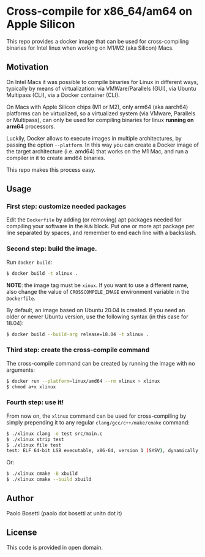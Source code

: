 # Cross-compile for x86_64/am64 on Apple Silicon

This repo provides a docker image that can be used for cross-compiling binaries for Intel linux when working on M1/M2 (aka Silicon) Macs.

## Motivation

On Intel Macs it was possible to compile binaries for Linux in different ways, typically by means of virtualization: via VMWare/Parallels (GUI), via Ubuntu Multipass (CLI), via a Docker container (CLI).

On Macs with Apple Silicon chips (M1 or M2), only arm64 (aka aarch64) platforms can be virtualized, so a virtualized system (via VMware, Parallels or Multipass), can only be used for compiling binaries for linux **running on arm64** processors.

Luckily, Docker allows to execute images in multiple architectures, by passing the option `--platform`. In this way you can create a Docker image of the target architecture (i.e. amd64) that works on the M1 Mac, and run a compiler in it to create amd64 binaries.

This repo makes this process easy.

## Usage

### First step: customize needed packages

Edit the `Dockerfile` by adding (or removing) apt packages needed for compiling your software in the `RUN` block. Put one or more apt package per line separated by spaces, and remember to end each line with a backslash.

### Second step: build the image. 

Run `docker build`: 
```sh
$ docker build -t xlinux .
```
**NOTE**: the image tag must be `xinux`. If you want to use a different name, also change the value of `CROSSCOMPILE_IMAGE` environment variable in the `Dockerfile`.

By default, an image based on Ubuntu 20.04 is created. If you need an older or newer Ubuntu version, use the following syntax (in this case for 18.04):

```sh
$ docker build --build-arg release=18.04 -t xlinux .
```

### Third step: create the cross-compile command

The cross-compile command can be created by running the image with no arguments:

```sh
$ docker run --platform=linux/amd64 --rm xlinux > xlinux
$ chmod a+x xlinux
```

### Fourth step: use it!

From now on, the `xlinux` command can be used for cross-compiling by simply prepending it to any regular `clang/gcc/c++/make/cmake` command:

```sh
$ ./xlinux clang -o test src/main.c
$ ./xlinux strip test
$ ./xlinux file test
test: ELF 64-bit LSB executable, x86-64, version 1 (SYSV), dynamically linked, interpreter /lib64/ld-linux-x86-64.so.2, BuildID[sha1]=0941361def676546738e5969daba6d90227869fe, for GNU/Linux 3.2.0, stripped
```

Or:

```sh
$ ./xlinux cmake -B xbuild
$ ./xlinux cmake --build xbuild
```

## Author

Paolo Bosetti (paolo dot bosetti at unitn dot it)

## License

This code is provided in open domain.
